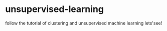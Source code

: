 # unsupervised-learning
follow the tutorial of clustering and unsupervised machine learning
lets'see!